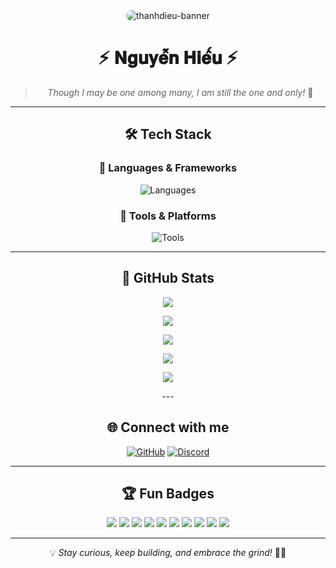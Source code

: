 <div align="center">

<img src="https://i.imgur.com/hOeZOpG.jpeg" alt="thanhdieu-banner" style="border-radius: 15px; animation: glow 2s infinite alternate;">

# ⚡ 𝐍𝐠𝐮𝐲𝐞̂̃𝐧 𝐇𝐢𝐞̂́𝐮 ⚡

> *Though I may be one among many, I am still the one and only!* 🚀

---

## 🛠 Tech Stack

### 🚀 Languages & Frameworks
![Languages](https://skillicons.dev/icons?i=python,php,js,lua,C++,C#,C,Html,&perline=8&theme=dark)

### 🔧 Tools & Platforms
![Tools](https://skillicons.dev/icons?i=github,vscode,git,mysql,termux&perline=6&theme=dark)

---

## 🚀 GitHub Stats
<p align="center">
  <img src="https://github-readme-stats.vercel.app/api?username=frv23th04&show_icons=true&hide=issues,contribs&theme=radical&hide_border=true&border_radius=10&count_private=true">
</p>
<p align="center">
  <img src="https://github-readme-streak-stats.herokuapp.com/?user=frv23th04&theme=radical&hide_border=true&border_radius=10">
</p>
<p align="center">
  <img src="https://github-readme-stats.vercel.app/api/top-langs/?username=frv23th04&layout=compact&theme=radical&hide_border=true&border_radius=10">
</p>
<p align="center">
  <img src="https://github-profile-trophy.vercel.app/?username=frv23th04frv23th04&theme=radical&no-bg=true&no-frame=true">
</p>
<p align="center">
  <img src="https://github-profile-summary-cards.vercel.app/api/cards/profile-details?username=frv23th04&theme=radical">
</p>
---

## 🌐 Connect with me

[![GitHub](https://img.shields.io/badge/GitHub-100000?style=for-the-badge&logo=github&logoColor=white)](https://github.com/frv23th04)
[![Discord](https://img.shields.io/badge/Discord-5865F2?style=for-the-badge&logo=discord&logoColor=white)](https://discord.com/users/frv_23th04)


---


## 🏆 Fun Badges
<p align="center">
  <img src="https://forthebadge.com/images/badges/made-with-python.svg">
  <img src="https://forthebadge.com/images/badges/powered-by-coffee.svg">
  <img src="https://forthebadge.com/images/badges/built-with-love.svg">
  <img src="https://forthebadge.com/images/badges/uses-brains.svg">
  <img src="https://forthebadge.com/images/badges/uses-bash.svg">
  <img src="https://forthebadge.com/images/badges/ctrl-c-ctrl-v.svg">
  <img src="https://forthebadge.com/images/badges/fixed-bugs.svg">
  <img src="https://forthebadge.com/images/badges/gluten-free.svg">
  <img src="https://forthebadge.com/images/badges/makes-people-smile.svg">
  <img src="https://forthebadge.com/images/badges/you-didnt-ask-for-this.svg">
</p>

---

💡 *Stay curious, keep building, and embrace the grind!* 🚀🔥
